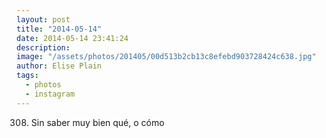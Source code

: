 ```yaml
---
layout: post
title: "2014-05-14"
date: 2014-05-14 23:41:24
description: 
image: "/assets/photos/201405/00d513b2cb13c8efebd903728424c638.jpg"
author: Elise Plain
tags: 
  - photos
  - instagram
---
```


308. Sin saber muy bien qué, o cómo
<p></p>
